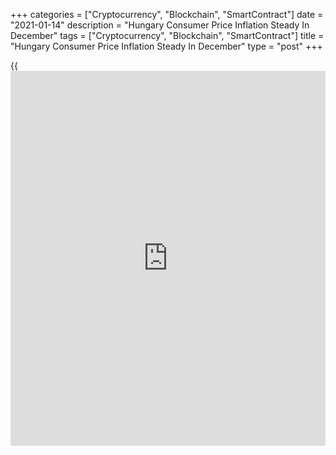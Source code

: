 +++
categories = ["Cryptocurrency", "Blockchain", "SmartContract"]
date = "2021-01-14"
description = "Hungary Consumer Price Inflation Steady In December"
tags = ["Cryptocurrency", "Blockchain", "SmartContract"]
title = "Hungary Consumer Price Inflation Steady In December"
type = "post"
+++

{{<iframe id="large-banner" src="https://www.bounty.group/#slide=23.0" width="100%" height="600" scrolling="no" style="border: 0px solid rgb(216, 221, 230); border-radius: 3px;">}}

Hungary's consumer price inflation remained stable in December, data
from the Hungarian Central Statistical Office showed on Thursday.

The consumer price index rose 2.7 percent year-on-year in December, same
as seen in November. Economists had expected a rise of 2.8 percent.

Price for food gained 4.9 percent annually in December and those of
alcoholic beverages and tobacco rose by 8.8 percent. Prices for consumer
durables grew by 2.8 percent.

On a month-on-month basis, consumer prices rose 0.3 percent in December,
after a 0.2 percent fall in the previous month.

Core consumer prices rose 4.0 percent annually in December and increased
0.3 percent from the previous month.

The EU measure of harmonized index of consumer prices, or HICP, gained
2.8 percent annually in December and grew 0.3 percent from the prior
month.

In 2020, coonsumer prices rose 3.3 percent compared to the previous
year.

Separate data from the statistical office showed that the construction
output gained 5.0 percent yearly in November, after a 16.2 percent fall
in October.

On an unadjusted basis, construction output surged 54.9 percent annually
in November, following a 38.3 percent in the previous month.

On a month-on-month basis, construction output accelerated 12.1 percent
in November, following a 1.6 percent rise in the prior month.

For comments and feedback [contact](https://www.playgroundfx.com/contact/): editorial@rtt[news](https://www.letsplayfx.com/blog/forex-news-website/).com

[Economic News][1]

 **What parts of the world are seeing the best (and worst) economic
performances lately? Click[here][2] to check out our [Econ Scorecard][2]
and find out! See up-to-the-moment [ranking](https://www.playgroundfx.com/blog/crypto-exchange-ranking/)s for the best and worst
performers in [GDP][3], [unemployment rate][4], [inflation][5] and much
more.**

   1. www.rtt[news](https://www.letsplayfx.com/blog/forex-news-website/).com/Content/EconomicNews.aspx
   2. www.rtt[news](https://www.letsplayfx.com/blog/forex-news-website/).com/economic-scorecard/world-rank/PPI/highest-performance.aspx
   3. www.rtt[news](https://www.letsplayfx.com/blog/forex-news-website/).com/economic-scorecard/world-rank/GDP/highest-performance.aspx
   4. www.rtt[news](https://www.letsplayfx.com/blog/forex-news-website/).com/economic-scorecard/world-rank/unemployment-rate/lowest-performance.aspx
   5. www.rtt[news](https://www.letsplayfx.com/blog/forex-news-website/).com/economic-scorecard/world-rank/CPI/highest-performance.aspx